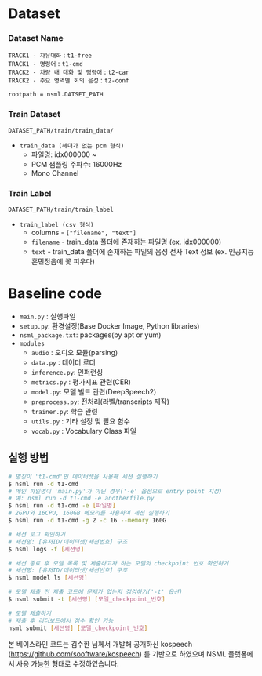 # Dataset
### Dataset Name
`TRACK1 - 자유대화` : `t1-free`  
`TRACK1 - 명령어` : `t1-cmd`  
`TRACK2 - 차량 내 대화 및 명령어` : `t2-car`  
`TRACK2 - 주요 영역별 회의 음성` : `t2-conf`  
  
`rootpath = nsml.DATSET_PATH`
### Train Dataset

`DATASET_PATH/train/train_data/`  
- `train_data (헤더가 없는 pcm 형식)`
  - 파일명: idx000000 ~ 
  - PCM 샘플링 주파수: 16000Hz
  - Mono Channel


### Train Label

`DATASET_PATH/train/train_label`
  - `train_label (csv 형식)`
    - columns - `["filename", "text"]`
    - `filename` - train_data 폴더에 존재하는 파일명 (ex. idx000000)
    - `text` - train_data 폴더에 존재하는 파일의 음성 전사 Text 정보 (ex. 인공지능 훈민정음에 꽃 피우다)


# Baseline code
- `main.py` : 실행파일
- `setup.py`: 환경설정(Base Docker Image, Python libraries)
- `nsml_package.txt`: packages(by apt or yum)
- `modules`
  - `audio` : 오디오 모듈(parsing)
  - `data.py` : 데이터 로더
  - `inference.py`: 인퍼런싱
  - `metrics.py` : 평가지표 관련(CER)
  - `model.py`: 모델 빌드 관련(DeepSpeech2)
  - `preprocess.py`: 전처리(라벨/transcripts 제작)
  - `trainer.py`: 학습 관련
  - `utils.py` : 기타 설정 및 필요 함수
  - `vocab.py` : Vocabulary Class 파일

## 실행 방법
```bash
# 명칭이 't1-cmd'인 데이터셋을 사용해 세션 실행하기
$ nsml run -d t1-cmd
# 메인 파일명이 'main.py'가 아닌 경우('-e' 옵션으로 entry point 지정)
# 예: nsml run -d t1-cmd -e anotherfile.py
$ nsml run -d t1-cmd -e [파일명]
# 2GPU와 16CPU, 160GB 메모리를 사용하여 세션 실행하기   
$ nsml run -d t1-cmd -g 2 -c 16 --memory 160G  

# 세션 로그 확인하기
# 세션명: [유저ID/데이터셋/세션번호] 구조
$ nsml logs -f [세션명]

# 세션 종료 후 모델 목록 및 제출하고자 하는 모델의 checkpoint 번호 확인하기
# 세션명: [유저ID/데이터셋/세션번호] 구조
$ nsml model ls [세션명]

# 모델 제출 전 제출 코드에 문제가 없는지 점검하기('-t' 옵션)
$ nsml submit -t [세션명] [모델_checkpoint_번호]

# 모델 제출하기
# 제출 후 리더보드에서 점수 확인 가능
nsml submit [세션명] [모델_checkpoint_번호]
```

본 베이스라인 코드는 김수환 님께서 개발해 공개하신 kospeech (https://github.com/sooftware/kospeech) 를 기반으로 하였으며 
NSML 플랫폼에서 사용 가능한 형태로 수정하였습니다.

